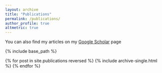 ```yaml
---
layout: archive
title: "Publications"
permalink: /publications/
author_profile: true
altmetric: true
---
```



  You can also find my articles on my [Google Scholar](https://scholar.google.com/citations?user=5-qU7lkAAAAJ&hl=en) page


{% include base_path %}

{% for post in site.publications reversed %}
  {% include archive-single.html %}
{% endfor %}
<script type='text/javascript' src='https://d1bxh8uas1mnw7.cloudfront.net/assets/embed.js'></script>
